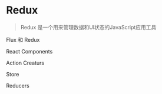 # Redux
> Redux 是一个用来管理数据和UI状态的JavaScript应用工具

Flux 和 Redux

React Components 
 
Action Creaturs

Store

Reducers